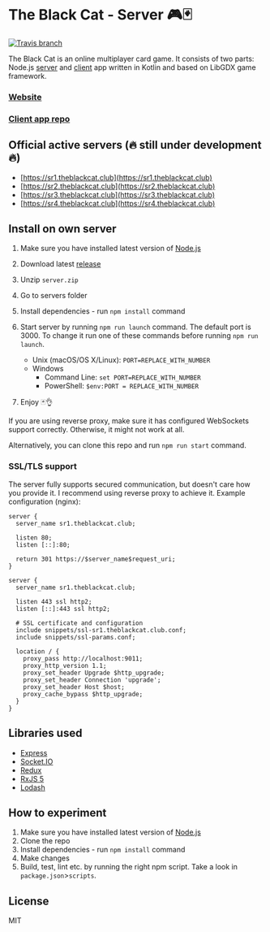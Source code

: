 # The Black Cat - Server 🎮🃏

[![Travis branch](https://img.shields.io/travis/ErikCupal/the-black-cat-server/master.svg?style=flat-square)](https://travis-ci.org/ErikCupal/the-black-cat-server)

The Black Cat is an online multiplayer card game. It consists of two parts: Node.js [server](https://github.com/ErikCupal/the-black-cat-server) and [client](https://github.com/ErikCupal/the-black-cat-client) app written in Kotlin and based on LibGDX game framework.

### [Website](https://theblackcat.club)

### [Client app repo](https://github.com/ErikCupal/the-black-cat-client)

## Official active servers (🔥 still under development 🔥)

* [https://sr1.theblackcat.club](https://sr1.theblackcat.club)
* [https://sr2.theblackcat.club](https://sr2.theblackcat.club)
* [https://sr3.theblackcat.club](https://sr3.theblackcat.club)
* [https://sr4.theblackcat.club](https://sr4.theblackcat.club)

## Install on own server

1. Make sure you have installed latest version of [Node.js](https://nodejs.org/)
1. Download latest [release](https://github.com/ErikCupal/the-black-cat-server/releases)
1. Unzip `server.zip`
1. Go to servers folder
1. Install dependencies - run `npm install` command
1. Start server by running `npm run launch` command. The default port is 3000. To change it run one of these commands before running `npm run launch`.

    * Unix (macOS/OS X/Linux): `PORT=REPLACE_WITH_NUMBER`
    * Windows
      * Command Line: `set PORT=REPLACE_WITH_NUMBER`
      * PowerShell: `$env:PORT = REPLACE_WITH_NUMBER`
1. Enjoy 🃏👌

If you are using reverse proxy, make sure it has configured WebSockets support correctly. Otherwise, it might not work at all.

Alternatively, you can clone this repo and run `npm run start` command.

### SSL/TLS support

The server fully supports secured communication, but doesn't care how you provide it. I recommend using reverse proxy to achieve it. Example configuration (nginx):

```nginx
server {
  server_name sr1.theblackcat.club;

  listen 80;
  listen [::]:80;

  return 301 https://$server_name$request_uri;
}

server {
  server_name sr1.theblackcat.club;

  listen 443 ssl http2;
  listen [::]:443 ssl http2;

  # SSL certificate and configuration
  include snippets/ssl-sr1.theblackcat.club.conf;
  include snippets/ssl-params.conf;

  location / {
    proxy_pass http://localhost:9011;
    proxy_http_version 1.1;
    proxy_set_header Upgrade $http_upgrade;
    proxy_set_header Connection 'upgrade';
    proxy_set_header Host $host;
    proxy_cache_bypass $http_upgrade;
  }
}
```

## Libraries used

* [Express](https://github.com/expressjs/express)
* [Socket.IO](https://github.com/socketio/socket.io)
* [Redux](https://github.com/reactjs/redux)
* [RxJS 5](https://github.com/ReactiveX/rxjs)
* [Lodash](https://github.com/lodash/lodash)

## How to experiment

1. Make sure you have installed latest version of [Node.js](https://nodejs.org/)
1. Clone the repo
1. Install dependencies - run `npm install` command
1. Make changes
1. Build, test, lint etc. by running the right npm script. Take a look in `package.json`>`scripts`.

## License

MIT